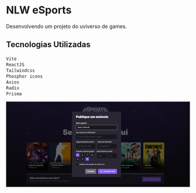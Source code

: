 # NLW eSports
Desenvolvendo um projeto do uviverso de games.

## Tecnologias Utilizadas
```
Vite
ReactJS
Tailwindcss
Phosphor icons
Axios
Radix 
Prisma

```

<p>
  <img src=".github/web.png">
</p>
